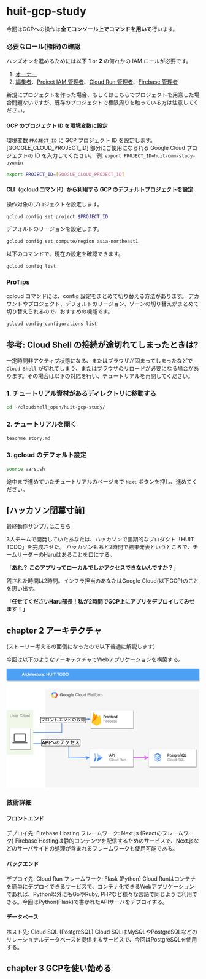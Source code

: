 # huit-gcp-study

今回はGCPへの操作は**全てコンソール上でコマンドを用いて**行います。

### 必要なロール(権限)の確認

ハンズオンを進めるためには以下 **1** or **2** の何れかの IAM ロールが必要です。

1. [オーナー](https://cloud.google.com/iam/docs/understanding-roles#basic)
2. [編集者](https://cloud.google.com/iam/docs/understanding-roles#basic)、[Project IAM 管理者](https://cloud.google.com/iam/docs/understanding-roles#resourcemanager.projectIamAdmin)、[Cloud Run 管理者](https://cloud.google.com/iam/docs/understanding-roles#run.admin)、[Firebase 管理者](https://cloud.google.com/iam/docs/understanding-roles#firebase.admin)

新規にプロジェクトを作った場合、もしくはこちらでプロジェクトを用意した場合問題ないですが、既存のプロジェクトで権限周りを触っている方は注意してください。

#### GCP のプロジェクト ID を環境変数に設定

環境変数 `PROJECT_ID` に GCP プロジェクト ID を設定します。[GOOGLE_CLOUD_PROJECT_ID] 部分にご使用になられる Google Cloud プロジェクトの ID を入力してください。
例: `export PROJECT_ID=huit-dmm-study-ayumin`

```bash
export PROJECT_ID=[GOOGLE_CLOUD_PROJECT_ID]
```

#### CLI（gcloud コマンド）から利用する GCP のデフォルトプロジェクトを設定

操作対象のプロジェクトを設定します。

```bash
gcloud config set project $PROJECT_ID
```

デフォルトのリージョンを設定します。

```bash
gcloud config set compute/region asia-northeast1
```

以下のコマンドで、現在の設定を確認できます。
```bash
gcloud config list
```

### ProTips
gcloud コマンドには、config 設定をまとめて切り替える方法があります。
アカウントやプロジェクト、デフォルトのリージョン、ゾーンの切り替えがまとめて切り替えられるので、おすすめの機能です。
```bash
gcloud config configurations list
```

## **参考: Cloud Shell の接続が途切れてしまったときは?**

一定時間非アクティブ状態になる、またはブラウザが固まってしまったなどで `Cloud Shell` が切れてしまう、またはブラウザのリロードが必要になる場合があります。その場合は以下の対応を行い、チュートリアルを再開してください。

### **1. チュートリアル資材があるディレクトリに移動する**

```bash
cd ~/cloudshell_open/huit-gcp-study/
```

### **2. チュートリアルを開く**

```bash
teachme story.md
```

### **3. gcloud のデフォルト設定**

```bash
source vars.sh
```

途中まで進めていたチュートリアルのページまで `Next` ボタンを押し、進めてください。

## [ハッカソン閉幕寸前]

[最終動作サンプルはこちら](https://huit-todo.web.app/)

3人チームで開発していたあなたは、ハッカソンで画期的なプロダクト「HUIT TODO」を完成させた。
ハッカソンもあと2時間で結果発表というところで、チームリーダーのHaruはあることを口にする。

**「あれ？ このアプリってローカルでしかアクセスできないんですか？」**

残された時間は2時間。インフラ担当のあなたはGoogle Cloud(以下GCP)のことを思い出す。

**「任せてくださいHaru部長！私が2時間でGCP上にアプリをデプロイしてみせます！」**

## chapter 2 アーキテクチャ

(ストーリー考えるの面倒になったので以下普通に解説します)

今回は以下のようなアーキテクチャでWebアプリケーションを構築する。

![architecture](./image/architecture.png)

### 技術詳細

#### フロントエンド

デプロイ先: Firebase Hosting
フレームワーク: Next.js (Reactのフレームワーク)
Firebase Hostingは静的コンテンツを配信するためのサービスで、Next.jsなどのサーバサイドの処理が含まれるフレームワークも使用可能である。

#### バックエンド

デプロイ先: Cloud Run
フレームワーク: Flask (Python)
Cloud Runはコンテナを簡単にデプロイできるサービスで、コンテナ化できるWebアプリケーションであれば、Python以外にもGoやRuby, PHPなど様々な言語で同じように利用できる。今回はPython(Flask)で書かれたAPIサーバをデプロイする。

#### データベース

ホスト先: Cloud SQL (PostgreSQL)
Cloud SQLはMySQLやPostgreSQLなどのリレーショナルデータベースを提供するサービスで、今回はPostgreSQLを使用する。

## chapter 3 GCPを使い始める
